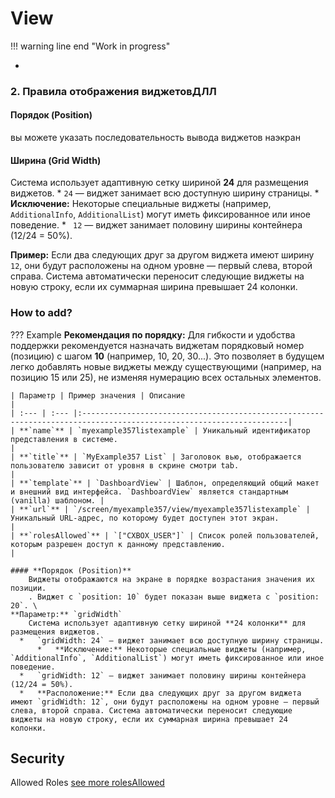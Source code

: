 # View
!!! warning line end "Work in progress"      
 

* 
### **2. Правила отображения виджетов**ДЛЛ

#### **Порядок (Position)**
вы можете указать последовательность вывода виджетов наэкран

#### **Ширина (Grid Width)**
Система использует адаптивную сетку шириной **24** для размещения виджетов.
    *   `24` — виджет занимает всю доступную ширину страницы.
        *   **Исключение:** Некоторые специальные виджеты (например, `AdditionalInfo`, `AdditionalList`) могут иметь фиксированное или иное поведение.
    *   ` 12` — виджет занимает половину ширины контейнера (12/24 = 50%).
 
**Пример:**
Если два следующих друг за другом виджета имеют  ширину` 12`, 
они будут расположены на одном уровне — первый слева, второй справа.
Система автоматически переносит следующие виджеты на новую строку, если их суммарная ширина превышает 24 колонки.
 
### How to add?
??? Example
    **Рекомендация по порядку:** Для гибкости и удобства поддержки рекомендуется назначать виджетам порядковый номер (позицию) с шагом **10** (например, 10, 20, 30...). Это позволяет в будущем легко добавлять новые виджеты между существующими (например, на позицию 15 или 25), не изменяя нумерацию всех остальных элементов.
    
    | Параметр | Пример значения | Описание                                                                                                            |
    | :--- | :--- |:--------------------------------------------------------------------------------------------------------------------|
    | **`name`** | `myexample357listexample` | Уникальный идентификатор представления в системе.                                                                   |
    | **`title`** | `MyExample357 List` | Заголовок вью, отображается пользователю зависит от уровня в скрине смотри tab.                                     |
    | **`template`** | `DashboardView` | Шаблон, определяющий общий макет и внешний вид интерфейса. `DashboardView` является стандартным (vanilla) шаблоном. |
    | **`url`** | `/screen/myexample357/view/myexample357listexample` | Уникальный URL-адрес, по которому будет доступен этот экран.                                                        |
    | **`rolesAllowed`** | `["CXBOX_USER"]` | Список ролей пользователей, которым разрешен доступ к данному представлению.                                        |
    
    #### **Порядок (Position)**
        Виджеты отображаются на экране в порядке возрастания значения их позиции.
        . Виджет с `position: 10` будет показан выше виджета с `position: 20`. \
    **Параметр:** `gridWidth`
        Система использует адаптивную сетку шириной **24 колонки** для размещения виджетов.
      *   `gridWidth: 24` — виджет занимает всю доступную ширину страницы.
          *   **Исключение:** Некоторые специальные виджеты (например, `AdditionalInfo`, `AdditionalList`) могут иметь фиксированное или иное поведение.
      *   `gridWidth: 12` — виджет занимает половину ширины контейнера (12/24 = 50%).
      *   **Расположение:** Если два следующих друг за другом виджета имеют `gridWidth: 12`, они будут расположены на одном уровне — первый слева, второй справа. Система автоматически переносит следующие виджеты на новую строку, если их суммарная ширина превышает 24 колонки.

## Security
Allowed Roles
[see more rolesAllowed](/environment/userrole/userrole/)